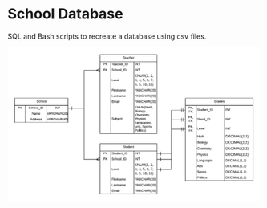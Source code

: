 # School Database

SQL and Bash scripts to recreate a database using csv files.

![Relational Diagram](img/school_database.png)
